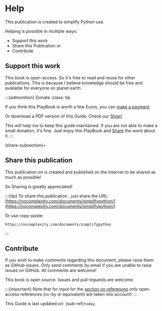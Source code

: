 # Help


This publication is created to simplify Python use. 

Helping is possible in multiple ways:
* Support this work
* Share this Publication or
* Contribute


## Support this work

This book is open-access. So it's free to read and reuse for other publications. This is because I believe knowledge should be free and available for everyone on planet earth. 

:::{admonition} Donate
:class: tip

If you think this PlayBook is worth a few Euros, you can [make a payment](https://nocomplexity.com/support-simplify-python/). 

Or download a PDF version of this Guide. Check our [Shop!](https://nocomplexity.gumroad.com/).

This will help me to keep this guide maintained. If you are not able to make a small donation, it's fine. Just enjoy this PlayBook and [Share](share-subsection) the word about it.
:::

(share-subsection)=
## Share this publication

This publication on is created and published on the Internet to be shared as much as possible!

So Sharing is greatly appreciated!

:::{tip}
To share this publication , just share the URL: [https://nocomplexity.com/documents/simplifypython/](https://nocomplexity.com/documents/simplifypython/)

Or use copy-paste:
```
https://nocomplexity.com/documents/simplifypython
```
:::



## Contribute

If you wish to make comments regarding this document, please raise them as GitHub issues. Only send comments by email if you are unable to raise issues on GitHub. All comments are welcome!

This book is open source. Issues and pull requests are welcome. 

:::{important} 
Note that for input for the [section on references](generatedfiles/overview) *only* open access references (cc-by or equivalent) are taken into account!
:::

This  Guide is last updated on:
{sub-ref}`today`.